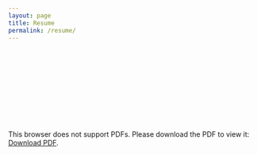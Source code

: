 ```yaml
---
layout: page
title: Resume
permalink: /resume/
---
```


<object data="https://github.com/waynekyrie/home/blob/gh-pages/resume/Wayne_Liu_Resume.pdf" type="application/pdf" width="700px" height="700px">
    <embed src="https://github.com/waynekyrie/home/blob/gh-pages/resume/Wayne_Liu_Resume.pdf">
        <p>This browser does not support PDFs. Please download the PDF to view it: <a href="https://github.com/waynekyrie/home/blob/gh-pages/resume/Wayne_Liu_Resume.pdf">Download PDF</a>.</p>
    </embed>
</object>
